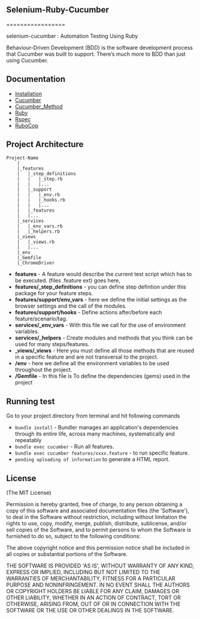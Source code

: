 ## Selenium-Ruby-Cucumber

=================

selenium-cucumber : Automation Testing Using Ruby

Behaviour-Driven Development (BDD) is the software development process that Cucumber was built to support.
There’s much more to BDD than just using Cucumber.

## Documentation

* [Installation](https://www.ruby-lang.org/es/documentation/installation/)
* [Cucumber](https://docs.cucumber.io/)
* [Cucumber_Method](https://www.rubydoc.info/gems/selenium-cucumber/toplevel)
* [Ruby](https://ruby-doc.org/)
* [Rspec](http://rspec.info/documentation/)
* [RuboCop](https://rubocop.readthedocs.io/en/latest/)


## Project Architecture

    Project-Name
        |
        |_features
        |   |_step_definitions
        |   |   |_step.rb
        |   |   |...
        |   |_support
        |   |   |_env.rb
        |   |   |_hooks.rb
        |   |   |...
        |   |_features
        |   |...
        |_services
        |   |_env_vars.rb
        |   |_helpers.rb
        |_views
        |   |_views.rb
        |   |...
        |_env
        |_Gemfile
        |_ChromeDriver
    

* **features** - A feature would describe the current test script which has to be executed. (files .feature ext) goes here, 
* **features/_step_definitions** - you can define step defintion under this package for your feature steps.
* **features/support/env_vars** - here we define the initial settings as the browser settings and the call of the modules.
* **features/support/hooks** - Define actions after/before each feature/scenario/tag.
* **services/_env_vars** - With this file we call for the use of environment variables.
* **services/_helpers** - Create modules and methods that you think can be used for many steps/features.
* **_views/_views** - Here you must define all those methods that are reused in a specific feature and are not transversal to the project.
* **/env** - here we define all the environment variables to be used throughout the project.
* **/Gemfile** - In this file is To define the dependencies (gems) used in the project


## Running test

Go to your project directory from terminal and hit following commands
* `bundle install`  - Bundler manages an application's dependencies through its entire life, across many machines, systematically and repeatably
* `bundle exec cucumber` - Run all features.
* `bundle exec cucumber features/xxxx.feature`  - to run specific feature.
* `pending uploading of information` to generate a HTML report.



## License

(The MIT License)

Permission is hereby granted, free of charge, to any person obtaining a copy of this software and associated documentation files (the 'Software'), to deal in the Software without restriction, including without limitation the rights to use, copy, modify, merge, publish, distribute, sublicense, and/or sell copies of the Software, and to permit persons to whom the Software is furnished to do so, subject to the following conditions:

The above copyright notice and this permission notice shall be included in all copies or substantial portions of the Software.

THE SOFTWARE IS PROVIDED 'AS IS', WITHOUT WARRANTY OF ANY KIND, EXPRESS OR IMPLIED, INCLUDING BUT NOT LIMITED TO THE WARRANTIES OF MERCHANTABILITY, FITNESS FOR A PARTICULAR PURPOSE AND NONINFRINGEMENT. IN NO EVENT SHALL THE AUTHORS OR COPYRIGHT HOLDERS BE LIABLE FOR ANY CLAIM, DAMAGES OR OTHER LIABILITY, WHETHER IN AN ACTION OF CONTRACT, TORT OR OTHERWISE, ARISING FROM, OUT OF OR IN CONNECTION WITH THE SOFTWARE OR THE USE OR OTHER DEALINGS IN THE SOFTWARE.

